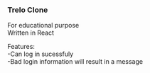 ### Trelo Clone
For educational purpose <br>
Written in React <br>

Features: <br>
-Can log in sucessfuly <br>
-Bad login information will result in a message <br>
